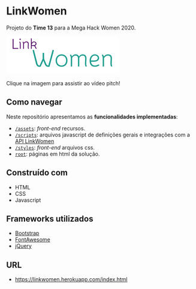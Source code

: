 # LinkWomen

Projeto do **Time 13** para a Mega Hack Women 2020.

[![TIME 13 - VÍDEO PITCH](/assets/images/index-logo.svg)](https://youtu.be/mdtwVH90iWE)

Clique na imagem para assistir ao vídeo pitch!

## Como navegar

Neste repositório apresentamos as **funcionalidades implementadas**:

* [`/assets`](assets): *front-end* recursos.
* [`/scripts`](scripts):  arquivos javascript de definições gerais e integrações com a [API LinkWomen](http://link-women.azurewebsites.net/)
* [`/styles`](styles): *front-end* arquivos css.
* [`root`](https://github.com/elizedelabrida/LinkWomen/): páginas em html da solução.

## Construído com

* HTML
* CSS
* Javascript

## Frameworks utilizados

* [Bootstrap](https://getbootstrap.com/)
* [FontAwesome](https://fontawesome.com/)
* [jQuery](https://jquery.com/)

## URL

* https://linkwomen.herokuapp.com/index.html
